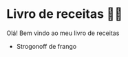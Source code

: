 # Livro de receitas :woman_cook:

Olá! Bem vindo ao meu livro de receitas 

- Strogonoff de frango

